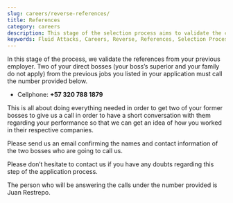 ```yaml
---
slug: careers/reverse-references/
title: References
category: careers
description: This stage of the selection process aims to validate the candidates' references from his/her previous jobs.
keywords: Fluid Attacks, Careers, Reverse, References, Selection Process, Jobs, Job References, Pentester, Ethical Hacker
---
```


In this stage of the process, we validate the references from your
previous employer. Two of your direct bosses (your boss’s superior and
your family do not apply) from the previous jobs you listed in your
application must call the number provided below.

- Cellphone: **+57 320 788 1879**

This is all about doing everything needed in order to get two of your
former bosses to give us a call in order to have a short conversation
with them regarding your performance so that we can get an idea of how
you worked in their respective companies.

Please send us an email confirming the names and contact information of
the two bosses who are going to call us.

Please don’t hesitate to contact us if you have any doubts regarding
this step of the application process.

The person who will be answering the calls under the number provided is
Juan Restrepo.
